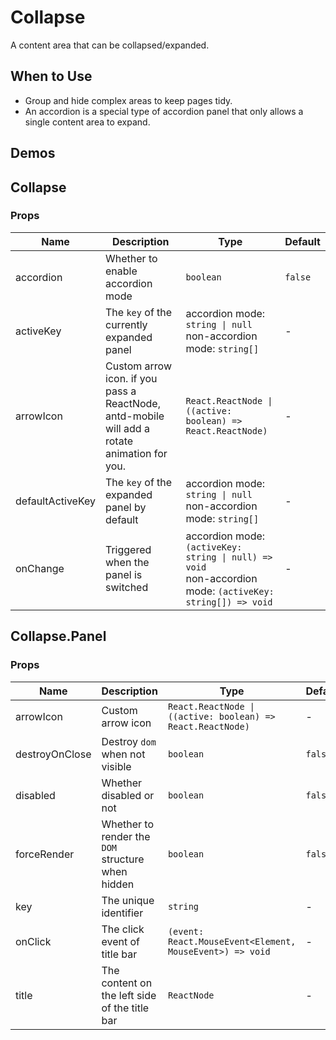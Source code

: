 # Collapse

A content area that can be collapsed/expanded.

## When to Use

- Group and hide complex areas to keep pages tidy.
- An accordion is a special type of accordion panel that only allows a single content area to expand.

## Demos

<code src="./demos/demo1.tsx"></code>

<code src="./demos/demo2.tsx"></code>

## Collapse

### Props

| Name | Description | Type | Default |
| --- | --- | --- | --- |
| accordion | Whether to enable accordion mode | `boolean` | `false` |
| activeKey | The `key` of the currently expanded panel | accordion mode: `string \| null` <br/>non-accordion mode: `string[]` | - |
| arrowIcon | Custom arrow icon. if you pass a ReactNode, antd-mobile will add a rotate animation for you. | `React.ReactNode \| ((active: boolean) => React.ReactNode)` | - |
| defaultActiveKey | The `key` of the expanded panel by default | accordion mode: `string \| null` <br/>non-accordion mode: `string[]` | - |
| onChange | Triggered when the panel is switched | accordion mode: `(activeKey: string \| null) => void` <br /> non-accordion mode: `(activeKey: string[]) => void` | - |

## Collapse.Panel

### Props

| Name | Description | Type | Default |
| --- | --- | --- | --- |
| arrowIcon | Custom arrow icon | `React.ReactNode \| ((active: boolean) => React.ReactNode)` | - |
| destroyOnClose | Destroy `dom` when not visible | `boolean` | `false` |
| disabled | Whether disabled or not | `boolean` | `false` |
| forceRender | Whether to render the `DOM` structure when hidden | `boolean` | `false` |
| key | The unique identifier | `string` | - |
| onClick | The click event of title bar | `(event: React.MouseEvent<Element, MouseEvent>) => void` | - |
| title | The content on the left side of the title bar | `ReactNode` | - |
